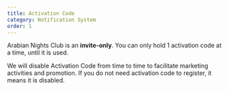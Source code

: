 ```yaml
---
title: Activation Code
category: Notification System
order: 1
---
```


Arabian Nights Club is an **invite-only**. You can only hold 1 activation code at a time, until it is used. 

We will disable Activation Code from time to time to facilitate marketing activities and promotion. If you do not need activation code to register, it means it is disabled. 
